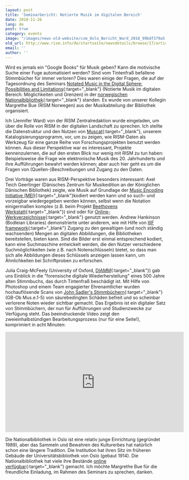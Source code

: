 ```yaml
---
layout: post
title: 'Seminarbericht: Notierte Musik im digitalen Bereich'
date: 2018-11-26
lang: de
post: true
category: events
image: "/images/news-old-website/csm_Oslo_Bericht_Ward_2018_99bdf379a5.png"
old_url: http://www.rism.info/de/startseite/newsdetails/browse/17/article/64/seminar-report-notated-music-in-the-digital-sphere.html
email: ''
author: ''
---
```


Wird es jemals ein "Google Books" für Musik geben? Kann die motivische Suche einer Fuge automatisiert werden? Sind vom Tintenfraß befallene Stimmbücher für immer verloren? Dies waren einige der Fragen, die auf der Tagesordnung des Seminars [Notated Music in the Digital Sphere: Possibilities and Limitations](https://www.nb.no/hva-skjer/notated-music-in-the-digital-sphere/){:target="_blank"} (Notierte Musik im digitalen Bereich: Möglichkeiten und Grenzen) in der [norwegischen Nationalbibliothek](https://www.nb.no/en/the-national-library-of-norway/){:target="_blank"} standen. Es wurde von unserer Kollegin Margrethe Bue (RISM Norwegen) aus der Musikabteilung der Bibliothek organisiert.

Ich (Jennifer Ward) von der RISM Zentralredaktion wurde eingeladen, um über die Rolle von RISM in der digitalen Landschaft zu sprechen. Ich stellte die Datenstruktur und den Nutzen von [Muscat](/community/muscat.html){:target="_blank"}, unserem Katalogisierungsprogramm, vor, um zu zeigen, wie RISM-Daten als Werkzeug für eine ganze Reihe von Forschungsprojekten benutzt werden können. Aus dieser Perspektive war es interessant, Projekte kennenzulernen, die auf den ersten Blick nur wenig mit RISM zu tun haben: Beispielsweise die Frage wie elektronische Musik des 20. Jahrhunderts und ihre Aufführungen bewahrt werden können; aber auch hier geht es um die Fragen von (Quellen-)Beschreibungen und Zugang zu den Daten.

Drei Vorträge waren aus RISM-Perspektive besonders interessant: Axel Teich Geertinger (Dänisches Zentrum für Musikedition an der Königlichen Dänischen Bibliothek) zeigte, wie Musik auf Grundlage der [Music Encoding Initiative (MEI)](https://music-encoding.org/){:target="_blank"}kodiert werden kann und so such- und vorzeigbar wiedergegeben werden können, selbst wenn die Notation einigermaßen komplex (z.B. beim Projekt [Beethovens Werkstatt](https://beethovens-werkstatt.de/){:target="_blank"}) sind oder für [Online-Werkverzeichnisse](http://www.kb.dk/en/nb/dcm/udgivelser/fortegnelser.html){:target="_blank"} genutzt werden. Andrew Hankinson (Bodleian Libraries) demonstrierte unter anderem, wie mit Hilfe von [IIIF framework](https://iiif.io/){:target="_blank"} Zugang zu den gewaltigen (und noch ständig wachsenden) Mengen an digitalen Abbildungen, die Bibliotheken bereitstellen, bieten kann. Sind die Bilder erst einmal entsprechend kodiert, kann eine Suchmaschine entwickelt werden, die den Nutzer verschiedene Suchmöglichkeiten (wie z.B. nach Notenschlüsseln) bietet, so dass man sich alle Abbildungen dieses Schlüssels anzeigen lassen kann, um Ähnlichkeiten bei Schriftproben zu erforschen.

Julia Craig-McFeely (University of Oxford, [DIAMM](https://www.diamm.ac.uk/){:target="_blank"}) gab uns Einblick in die "forensische digitale Wiederherstellung" eines 500 Jahre alten Stimmbuchs, das durch Tintenfraß beschädigt ist. Mit Hilfe von Photoshop und einem Team engagierter Ehrenamtlicher wurden hochauflösende Scans von [John Sadler's Stimmbüchern](http://www.tudorpartbooks.ac.uk/outputs/sadler/){:target="_blank"} (GB-Ob Mus.e.1-5) von säurebedingten Schäden befreit und so scheinbar verlorene Noten wieder sichtbar gemacht. Das Ergebnis ist ein digitaler Satz von Stimmbüchern, der nun für Aufführungen und Studienzwecke zur Verfügung steht. Das beeindruckende Video zeigt den zweieinhalbstündigen Bearbeitungsprozess (nur für eine Seite!), komprimiert in acht Minuten:

<iframe width="560" height="315" src="https://www.youtube.com/embed/yQ5bfI9BR7E" frameborder="0" allow="accelerometer; autoplay; encrypted-media; gyroscope; picture-in-picture" allowfullscreen></iframe>


Die Nationalbibliothek in Oslo ist eine relativ junge Einrichtung (gegründet 1989), aber das Sammeln und Bewahren des Kulturerbes hat natürlich schon eine längere Tradition. Die Institution hat ihren Sitz im früheren Gebäude der Universitätsbibliothek von Oslo (gebaut 1914). Die Nationalbibliothek hat viele ihre Bestände [online verfügbar](https://www.nb.no/nbsok/search){:target="_blank"} gemacht. Ich möchte Margrethe Bue für die freundliche Einladung, im Rahmen des Seminars zu sprechen, danken.

